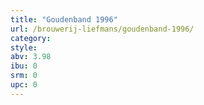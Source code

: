 ```yaml
---
title: "Goudenband 1996"
url: /brouwerij-liefmans/goudenband-1996/
category: 
style: 
abv: 3.98
ibu: 0
srm: 0
upc: 0
---
```


